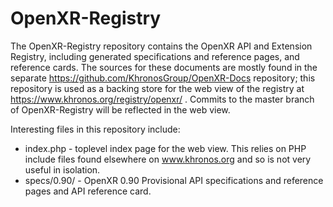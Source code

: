 # OpenXR-Registry

The OpenXR-Registry repository contains the OpenXR API and Extension
Registry, including generated specifications and reference pages, and
reference cards. The sources for these documents are mostly found in the
separate https://github.com/KhronosGroup/OpenXR-Docs repository; this
repository is used as a backing store for the web view of the registry at
https://www.khronos.org/registry/openxr/ . Commits to the master branch of
OpenXR-Registry will be reflected in the web view.

Interesting files in this repository include:

* index.php - toplevel index page for the web view. This relies on PHP
  include files found elsewhere on www.khronos.org and so is not very useful
  in isolation.
* specs/0.90/ - OpenXR 0.90 Provisional API specifications and reference pages and API
  reference card.
